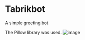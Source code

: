 # Tabrikbot
A simple greeting bot

The Pillow library was used.
![image](https://user-images.githubusercontent.com/67187364/131359263-07a4c5e1-312e-4c97-8d42-89eb418d6524.png)
